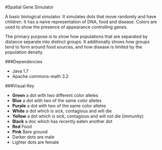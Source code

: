 #Spatial Gene Simulator


A basic biological simulator. It simulates dots that move randomly and have children.
It has a naive representation of DNA, food and disease.
Colors are used to show the presence of appearance controlling genes.

The primary purpose is to show how populations that are separated by
distance separate into distinct groups.
It additionally shows how groups tend to form around food sources,
and how disease is limited by the population density.

###Dependencies

 * Java 1.7
 * Apache commons-math 3.2

###Visual Key

 * **Green** a dot with two different color alleles
 * **Blue** a dot with two of the same color alleles
 * **Purple** a dot with two of the same color alleles
 * **White** a dot which is sick, contagious and will die
 * **Yellow** a dot which is sick, contagious and will not die (immunity)
 * **Black** a doc which has recently eaten another dot
 * **Red** Food
 * **Pink** Bare ground
 * Darker dots are male
 * Lighter dots are female
